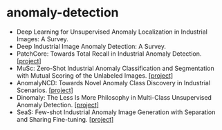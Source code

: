 # anomaly-detection
- Deep Learning for Unsupervised Anomaly Localization in Industrial Images: A Survey.
- Deep Industrial Image Anomaly Detection: A Survey.
- PatchCore: Towards Total Recall in Industrial Anomaly Detection. [[project]](https://github.com/amazon-science/patchcore-inspection)
- MuSc: Zero-Shot Industrial Anomaly Classification and Segmentation with Mutual Scoring of the Unlabeled Images. [[project]](https://github.com/HUST-SLOW/MuSc)
- AnomalyNCD: Towards Novel Anomaly Class Discovery in Industrial Scenarios. [[project]](https://github.com/HUST-SLOW/AnomalyNCD)
- Dinomaly: The Less Is More Philosophy in Multi-Class Unsupervised Anomaly Detection. [[project]](https://github.com/guojiajeremy/Dinomaly?tab=readme-ov-file)
- SeaS: Few-shot Industrial Anomaly Image Generation with Separation and Sharing Fine-tuning. [[project]](https://github.com/HUST-SLOW/SeaS)
